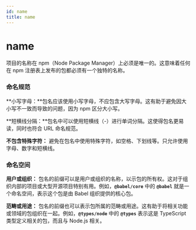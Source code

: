 ```yaml
---
id: name
title: name
---
```


# name

项目的名称在 npm（Node Package Manager）上必须是唯一的。这意味着任何在 npm 注册表上发布的包都必须有一个独特的名称。

### 命名规范

**小写字母：**包名应该使用小写字母，不应包含大写字母。这有助于避免因大小写不一致而导致的问题，因为 npm 区分大小写。

**短横线分隔：**包名中可以使用短横线（-）进行单词分隔。这使得包名更易读，同时也符合 URL 命名规范。

**不包含特殊字符：** 避免在包名中使用特殊字符，如空格、下划线等。只允许使用字母、数字和短横线。

### **命名空间**

**用户或组织：** 包名的前缀可以是用户或组织的名称，以示包的所有权。这对于组织内部的项目或大型开源项目特别有用。例如，**`@babel/core`** 中的 **`@babel`** 就是一个命名空间，表示这个包是由 Babel 组织提供的核心包。

**范畴或用途：** 包名的前缀也可以表示包所属的范畴或用途。这有助于将相关功能或领域的包组织在一起。例如，**`@types/node`** 中的 **`@types`** 表示这是 TypeScript 类型定义相关的包，而且与 Node.js 相关。